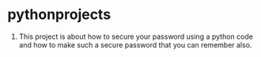 # pythonprojects
1.  This project is about how to secure your password using  a python code and how to make such a secure password that you can remember also.

